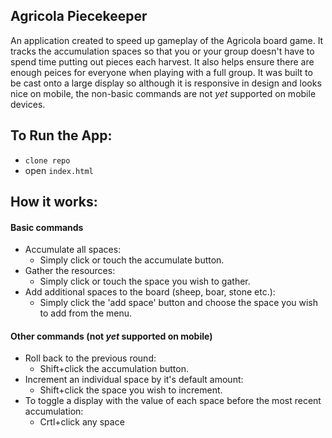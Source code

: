 Agricola Piecekeeper
--------------------
An application created to speed up gameplay of the Agricola board game. It tracks the accumulation spaces so that you or your group doesn't have to spend time putting out pieces each harvest. It also helps ensure there are enough peices for everyone when playing with a full group. It was built to be cast onto a large display so although it is responsive in design and looks nice on mobile, the non-basic commands are not _yet_ supported on mobile devices.

## To Run the App:
+ `clone repo`
+ open `index.html`

## How it works:
#### Basic commands
+ Accumulate all spaces:
  + Simply click or touch the accumulate button.
+ Gather the resources:
  + Simply click or touch the space you wish to gather.
+ Add additional spaces to the board (sheep, boar, stone etc.):
  + Simply click the 'add space' button and choose the space you wish to add from the menu.

#### Other commands (not _yet_ supported on mobile)
+ Roll back to the previous round:
  + Shift+click the accumulation button.
+ Increment an individual space by it's default amount:
  + Shift+click the space you wish to increment.
+ To toggle a display with the value of each space before the most recent accumulation:
  + Crtl+click any space
